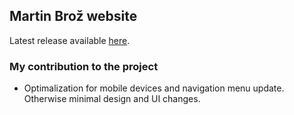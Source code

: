 ## Martin Brož website

Latest release available <a href="https://scraptechguy.github.io/MartinBroz-website/index.html">here</a>.

### My contribution to the project

- Optimalization for mobile devices and navigation menu update. Otherwise minimal design and UI changes.
